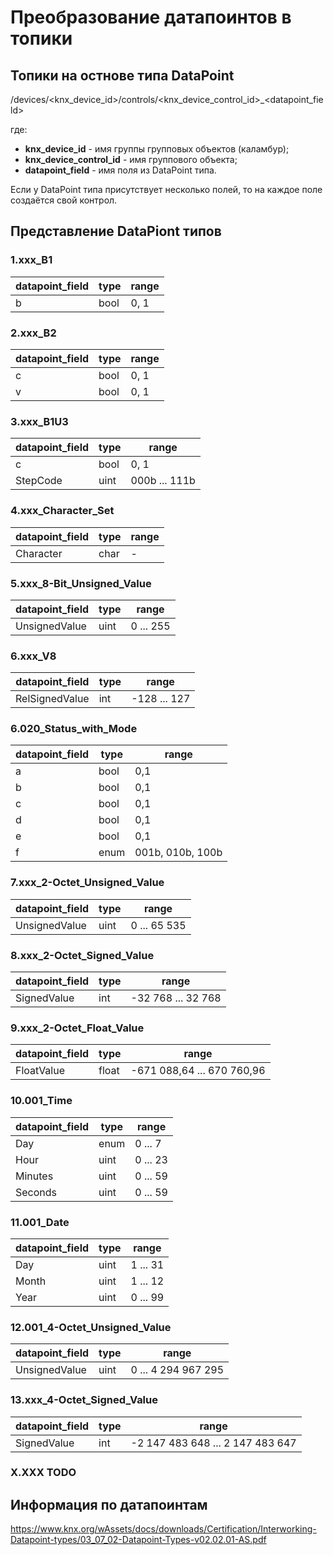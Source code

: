 # Преобразование датапоинтов в топики

## Топики на остнове типа DataPoint

/devices/<knx_device_id>/controls/<knx_device_control_id>_<datapoint_field>

где:
* **knx_device_id** - имя группы групповых объектов (каламбур);
* **knx_device_control_id** - имя группового объекта;
* **datapoint_field** - имя поля из DataPoint типа.

Если у DataPoint типа присутствует несколько полей, то на каждое поле создаётся свой контрол. 


## Представление DataPiont типов

### 1.xxx_B1

| datapoint_field | type | range |
| ---- | ---- | ----|
| b | bool | 0, 1 |

### 2.xxx_B2

| datapoint_field | type | range |
| ---- | ---- | ----|
| c | bool | 0, 1 |
| v | bool | 0, 1 |


### 3.xxx_B1U3

| datapoint_field | type | range |
| ---- | ---- | ----|
| c | bool | 0, 1 |
| StepCode | uint |  000b ... 111b |

### 4.xxx_Character_Set

| datapoint_field | type | range |
| ---- | ---- | ----|
| Character | char |  -  |

### 5.xxx_8-Bit_Unsigned_Value

| datapoint_field | type | range |
| ---- | ---- | ----|
| UnsignedValue | uint | 0 ... 255 |

### 6.xxx_V8

| datapoint_field | type | range |
| ---- | ---- | ----|
| RelSignedValue | int | -128 ... 127 |

### 6.020_Status_with_Mode

| datapoint_field | type | range |
| ---- | ---- | ----|
| a | bool | 0,1 |
| b | bool | 0,1 |
| c | bool | 0,1 |
| d | bool | 0,1 |
| e | bool | 0,1 |
| f | enum | 001b, 010b, 100b |

### 7.xxx_2-Octet_Unsigned_Value

| datapoint_field | type | range |
| ---- | ---- | ----|
| UnsignedValue | uint | 0 ... 65 535 |

### 8.xxx_2-Octet_Signed_Value

| datapoint_field | type | range |
| ---- | ---- | ----|
| SignedValue | int | -32 768 ... 32 768 |

### 9.xxx_2-Octet_Float_Value

| datapoint_field | type | range |
| ---- | ---- | ----|
| FloatValue | float | -671 088,64 ... 670 760,96 |

### 10.001_Time

| datapoint_field | type | range |
| ---- | ---- | ----|
| Day | enum | 0 ... 7 |
| Hour | uint | 0 ... 23 |
| Minutes | uint | 0 ... 59 |
| Seconds | uint | 0 ... 59 |

### 11.001_Date

| datapoint_field | type | range |
| ---- | ---- | ----|
| Day | uint | 1 ... 31 |
| Month | uint | 1 ... 12 |
| Year | uint | 0 ... 99 |

### 12.001_4-Octet_Unsigned_Value

| datapoint_field | type | range |
| ---- | ---- | ----|
| UnsignedValue | uint | 0 ... 4 294 967 295 |

### 13.xxx_4-Octet_Signed_Value

| datapoint_field | type | range |
| ---- | ---- | ----|
| SignedValue | int | -2 147 483 648 ... 2 147 483 647 |

### X.XXX TODO

## Информация по датапоинтам
https://www.knx.org/wAssets/docs/downloads/Certification/Interworking-Datapoint-types/03_07_02-Datapoint-Types-v02.02.01-AS.pdf